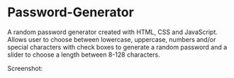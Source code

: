 # Password-Generator
A random password generator created with HTML, CSS and JavaScript. 
Allows user to choose between lowercase, uppercase, numbers and/or special characters with check boxes to generate a random password and a slider to choose a length between 8-128 characters. 

Screenshot: <img src=""/>
